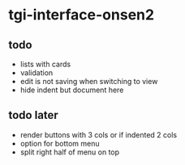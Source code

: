 # tgi-interface-onsen2

todo
---
- lists with cards
- validation
- edit is not saving when switching to view
- hide indent but document here

todo later
---
- render buttons with 3 cols or if indented 2 cols
- option for bottom menu
- split right half of menu on top
